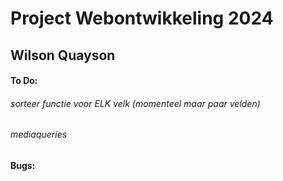 #   Project Webontwikkeling 2024
##  Wilson Quayson


#### To Do:
###### sorteer functie voor ELK velk (momenteel maar paar velden)
###### mediaqueries
#### Bugs: